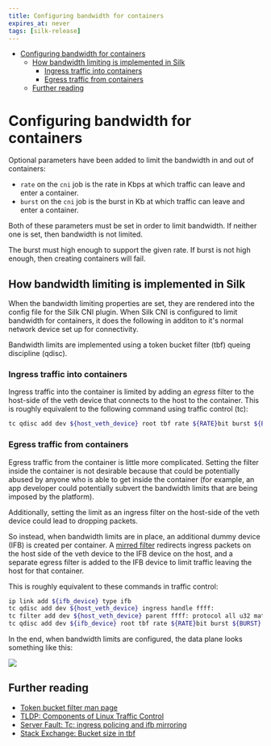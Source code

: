 ```yaml
---
title: Configuring bandwidth for containers
expires_at: never
tags: [silk-release]
---
```


<!-- vim-markdown-toc GFM -->

* [Configuring bandwidth for containers](#configuring-bandwidth-for-containers)
  * [How bandwidth limiting is implemented in Silk](#how-bandwidth-limiting-is-implemented-in-silk)
    * [Ingress traffic into containers](#ingress-traffic-into-containers)
    * [Egress traffic from containers](#egress-traffic-from-containers)
  * [Further reading](#further-reading)

<!-- vim-markdown-toc -->
# Configuring bandwidth for containers

Optional parameters have been added to limit the bandwidth in and out of
containers:

  - `rate` on the `cni` job is the rate in Kbps at which traffic can leave and
    enter a container.
  - `burst` on the `cni` job is the burst in Kb at which traffic can leave and
    enter a container.

Both of these parameters must be set in order to limit bandwidth. If neither one
is set, then bandwidth is not limited.

The burst must high enough to support the given rate. If burst is not high
enough, then creating containers will fail.

## How bandwidth limiting is implemented in Silk

When the bandwidth limiting properties are set, they are rendered into the
config file for the Silk CNI plugin. When Silk CNI is configured to limit
bandwidth for containers, it does the following in additon to it's normal
network device set up for connectivity.

Bandwidth limits are implemented using a token bucket filter (tbf) queing
discipline (qdisc).

### Ingress traffic into containers

Ingress traffic into the container is limited by adding an *egress* filter to
the host-side of the veth device that connects to the host to the container.
This is roughly equivalent to the following command using traffic control (tc):

```bash
tc qdisc add dev ${host_veth_device} root tbf rate ${RATE}bit burst ${BURST} latency 100ms
```

### Egress traffic from containers

Egress traffic from the container is little more complicated. Setting the filter
inside the container is not desirable because that could be potentially abused
by anyone who is able to get inside the container (for example, an app developer
could potentially subvert the bandwidth limits that are being imposed by the
platform).

Additionally, setting the limit as an ingress filter on the host-side of the
veth device could lead to dropping packets.

So instead, when bandwidth limits are in place, an additional dummy device (IFB)
is created per container. A [mirred
filter](http://man7.org/linux/man-pages/man8/tc-mirred.8.html) redirects ingress
packets on the host side of the veth device to the IFB device on the host, and a
separate egress filter is added to the IFB device to limit traffic leaving the
host for that container.

This is roughly equivalent to these commands in traffic control:

```bash
ip link add ${ifb_device} type ifb
tc qdisc add dev ${host_veth_device} ingress handle ffff:
tc filter add dev ${host_veth_device} parent ffff: protocol all u32 match ip src 0.0.0.0/0 action mirred egress redirect dev ${ifb_device}
tc qdisc add dev ${ifb_device} root tbf rate ${RATE}bit burst ${BURST} latency 100ms
```

In the end, when bandwidth limits are configured, the data plane looks something like this:

![](bandwidth-limit-dataplane.png)

## Further reading

- [Token bucket filter man page](http://lartc.org/manpages/tc-tbf.html)
- [TLDP: Components of Linux Traffic Control](http://tldp.org/HOWTO/Traffic-Control-HOWTO/components.html)
- [Server Fault: Tc: ingress policing and ifb mirroring](https://serverfault.com/questions/350023/tc-ingress-policing-and-ifb-mirroring)
- [Stack Exchange: Bucket size in tbf](https://unix.stackexchange.com/questions/100785/bucket-size-in-tbf)
